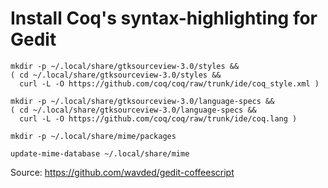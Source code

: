 # Install Coq's syntax-highlighting for Gedit

```
mkdir -p ~/.local/share/gtksourceview-3.0/styles &&
( cd ~/.local/share/gtksourceview-3.0/styles &&
  curl -L -O https://github.com/coq/coq/raw/trunk/ide/coq_style.xml )

mkdir -p ~/.local/share/gtksourceview-3.0/language-specs &&
( cd ~/.local/share/gtksourceview-3.0/language-specs &&
  curl -L -O https://github.com/coq/coq/raw/trunk/ide/coq.lang )

mkdir -p ~/.local/share/mime/packages

update-mime-database ~/.local/share/mime
```

Source: https://github.com/wavded/gedit-coffeescript
